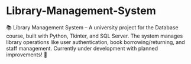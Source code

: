 # Library-Management-System
📚 Library Management System – A university project for the Database course, built with Python, Tkinter, and SQL Server. The system manages library operations like user authentication, book borrowing/returning, and staff management. Currently under development with planned improvements! 🚀
